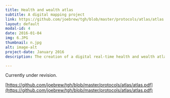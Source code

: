 ```yaml
---
title: Health and wealth atlas
subtitle: A digital mapping project
link: https://github.com/joebrew/tgh/blob/master/protocols/atlas/atlas.pdf
layout: default
modal-id: 4
date: 2016-01-04
img: 6.JPG
thumbnail: n.jpg
alt: image-alt
project-date: January 2016
description: The creation of a digital real-time health and wealth atlas of the district of Manhiça, Mozambique, for use by public health authorities and researchers.

---
```


Currently under revision.

[https://github.com/joebrew/tgh/blob/master/protocols/atlas/atlas.pdf](https://github.com/joebrew/tgh/blob/master/protocols/atlas/atlas.pdf)